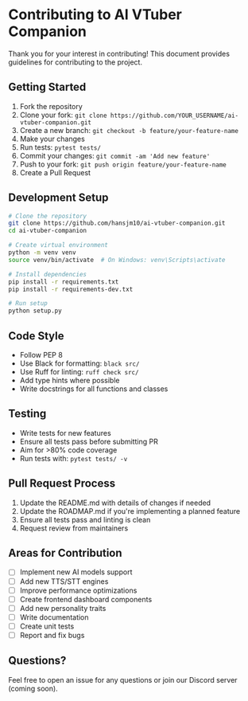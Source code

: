 # Contributing to AI VTuber Companion

Thank you for your interest in contributing! This document provides guidelines for contributing to the project.

## Getting Started

1. Fork the repository
2. Clone your fork: `git clone https://github.com/YOUR_USERNAME/ai-vtuber-companion.git`
3. Create a new branch: `git checkout -b feature/your-feature-name`
4. Make your changes
5. Run tests: `pytest tests/`
6. Commit your changes: `git commit -am 'Add new feature'`
7. Push to your fork: `git push origin feature/your-feature-name`
8. Create a Pull Request

## Development Setup

```bash
# Clone the repository
git clone https://github.com/hansjm10/ai-vtuber-companion.git
cd ai-vtuber-companion

# Create virtual environment
python -m venv venv
source venv/bin/activate  # On Windows: venv\Scripts\activate

# Install dependencies
pip install -r requirements.txt
pip install -r requirements-dev.txt

# Run setup
python setup.py
```

## Code Style

- Follow PEP 8
- Use Black for formatting: `black src/`
- Use Ruff for linting: `ruff check src/`
- Add type hints where possible
- Write docstrings for all functions and classes

## Testing

- Write tests for new features
- Ensure all tests pass before submitting PR
- Aim for >80% code coverage
- Run tests with: `pytest tests/ -v`

## Pull Request Process

1. Update the README.md with details of changes if needed
2. Update the ROADMAP.md if you're implementing a planned feature
3. Ensure all tests pass and linting is clean
4. Request review from maintainers

## Areas for Contribution

- [ ] Implement new AI models support
- [ ] Add new TTS/STT engines
- [ ] Improve performance optimizations
- [ ] Create frontend dashboard components
- [ ] Add new personality traits
- [ ] Write documentation
- [ ] Create unit tests
- [ ] Report and fix bugs

## Questions?

Feel free to open an issue for any questions or join our Discord server (coming soon).